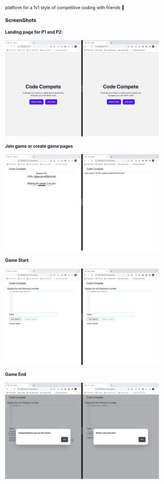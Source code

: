 platform for a 1v1 style of competitive coding with friends 🦾
### ScreenShots
#### Landing page for P1 and P2:
![landing page](screenshots/p1_and_p2_landingPage.png)

#### Join game or create game pages
![landing page](screenshots/JoinGAme_and_CreateGame.png)

#### Game Start
![landing page](screenshots/Game_Start.png)

#### Game End
![landing page](screenshots/Game_end.png)



